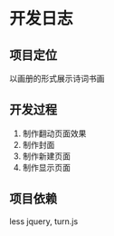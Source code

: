 # 开发日志

## 项目定位

以画册的形式展示诗词书画

## 开发过程

1. 制作翻动页面效果
2. 制作封面
3. 制作新建页面
4. 制作显示页面

## 项目依赖

less
jquery, turn.js
